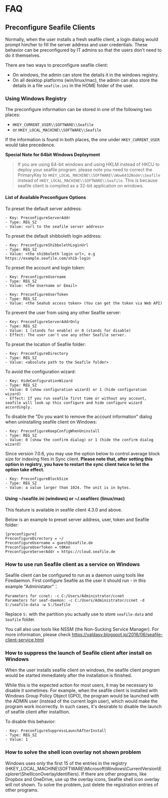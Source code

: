 # FAQ

## Preconfigure Seafile Clients

Normally, when the user installs a fresh seafile client, a login dialog would prompt him/her to fill the server address and user credentials. These behavior can be preconfigured by IT admins so that the users don't need to do it themselves.

There are two ways to preconfigure seafile client:

* On windows, the admin can store the details it in the windows registry.
* On all desktop platforms (win/linux/mac), the admin can also store the details in a file `seafile.ini` in the HOME folder of the user.

### Using Windows Registry

The preconfigure information can be stored in one of the following two places:

* `HKEY_CURRENT_USER\\SOFTWARE\\Seafile`
* or `HKEY_LOCAL_MACHINE\\SOFTWARE\\Seafile`

If the information is found in both places, the one under `HKEY_CURRENT_USER` would take precedence.

**Special Note for 64bit Windows Deployment**

> If you are using 64-bit windows and using HKLM instead of HKCU to deploy your seafile program. please note you need to correct the PrimaryKey to `HKEY_LOCAL_MACHINE\\SOFTWARE\\Wow6432Node\\Seafile` instead of `HKEY_LOCAL_MACHINE\\SOFTWARE\\Seafile`. This is because seafile client is compiled as a 32-bit application on windows.

#### List of Available Preconfigure Options

To preset the default server address:

```
- Key: PreconfigureServerAddr
- Type: REG_SZ
- Value: <url to the seafile server address>

```

To preset the default shibboleth login address:

```
- Key: PreconfigureShibbolethLoginUrl
- Type: REG_SZ
- Value: <the shibboleth login url>, e.g https://example.seafile.com/shib-login

```

To preset the account and login token:

```
- Key: PreconfigureUsername
- Type: REG_SZ
- Value: <The Username or Email>

```

```
- Key: PreconfigureUserToken
- Type: REG_SZ
- Value: <the Seahub access token> (You can get the token via Web API)

```

To prevent the user from using any other Seafile server:

```
- Key: PreconfigureServerAddrOnly
- Type: REG_SZ
- Value: 1 (stands for enable) or 0 (stands for disable)
- Effect: The user can't use any other Seafile server.

```

To preset the location of Seafile folder:

```
- Key: PreconfigureDirectory
- Type: REG_SZ
- Value: <absolute path to the Seafile folder>

```

To avoid the configuration wizard:

```
- Key: HideConfigurationWizard
- Type: REG_SZ
- Value: 0 (show configuration wizard) or 1 (hide configuration wizard)
- Effect: If you run seafile first time or without any account, seafile will look up this configure and hide configure wizard accordingly.

```

To disable the "Do you want to remove the account information" dialog when uninstalling seafile client on Windows:

```
- Key: PreconfigureKeepConfigWhenUninstall
- Type: REG_SZ
- Value: 0 (show the confirm dialog) or 1 (hide the confirm dialog wizard)

```

Since version 7.0.6, you may use the option below to control average block size for indexing files in Sync client. **Please note that, after setting this option in registry, you have to restart the sync client twice to let the option take effect.**

```
- Key: PreconfigureBlockSize
- Type: REG_SZ
- Value: a value larger than 1024. The unit is in bytes.

```

#### Using ~/seafile.ini (windows) or ~/.seafilerc (linux/mac)

This feature is available in seafile client 4.3.0 and above.

Below is an example to preset server address, user, token and Seafile folder:

```
[preconfigure]
PreconfigureDirectory = ~/
PreconfigureUsername = guest@seafile.de
PreconfigureUserToken = t0Ken
PreconfigureServerAddr = https://cloud.seafile.de

```

### How to use run Seafile client as a service on Windows

Seafile client can be configured to run as a daemon using tools like Firedaemon. First configure Seafile as the user it should run - in this example "Administator"：

```
Parameters for ccnet: -c C:/Users/Administrator/ccnet
Parameters for seaf-daemon: -c C:/Users/Administrator/ccnet -d S:/seafile-data -w S:/Seafile

```

Replace `S:` with the partition you actually use to store `seafile-data` and `Seafile` folder.

You call also use tools like NSSM (the Non-Sucking Service Manager). For more information, please check <https://valdasv.blogspot.jp/2016/06/seafile-client-service.html>

### How to suppress the launch of Seafile client after install on Windows

When the user installs seafile client on windows, the seafile client program would be started immediately after the installation is finished.

While this is the expected action for most users, it may be necessary to disable it sometimes. For example, when the seafile client is installed with Windows Group Policy Object (GPO), the program would be launched with the ADMIN user (instead of the current login user), which would make the program work incorrectly. In such cases, it's desirable to disable the launch of seafile client after installtion.

To disable this behavior:

```
- Key: PreconfigureSuppressLaunchAfterInstall
- Type: REG_SZ
- Value: 1

```

### How to solve the shell icon overlay not shown problem

Windows uses only the first 15 of the entries in the registry 
(HKEY_LOCAL_MACHINE\\SOFTWARE\\Microsoft\\Windows\\CurrentVersion\\Explorer\\ShellIconOverlayIdentifiers). If there are other programs, like Dropbox and OneDrive, use up the overlay icons, Seafile shell icon overlay will not shown. To solve the problem, just delete the registration entries of other programs.
